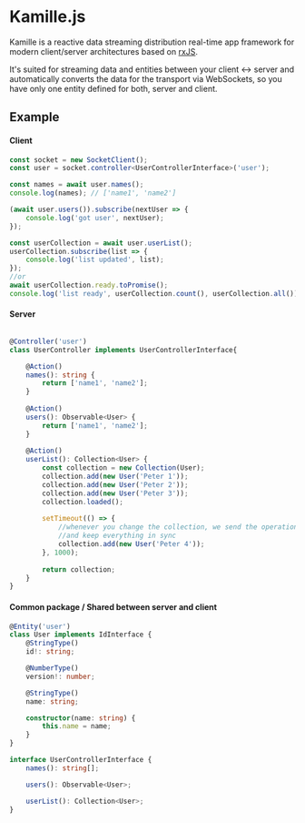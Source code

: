 # Kamille.js

Kamille is a reactive data streaming distribution real-time app framework for modern client/server architectures 
based on [rxJS](https://github.com/ReactiveX/rxjs).

It's suited for streaming data and entities between your client <-> server and automatically converts the data
for the transport via WebSockets, so you have only one entity defined for both, server and client.

## Example

#### Client
 
```typescript
const socket = new SocketClient();
const user = socket.controller<UserControllerInterface>('user');

const names = await user.names();
console.log(names); // ['name1', 'name2']

(await user.users()).subscribe(nextUser => {
    console.log('got user', nextUser);  
});

const userCollection = await user.userList();
userCollection.subscribe(list => {
    console.log('list updated', list);  
});
//or
await userCollection.ready.toPromise();
console.log('list ready', userCollection.count(), userCollection.all());
```

#### Server

```typescript

@Controller('user')
class UserController implements UserControllerInterface{

    @Action()
    names(): string {
        return ['name1', 'name2'];
    }
    
    @Action()
    users(): Observable<User> {
        return ['name1', 'name2'];
    }
    
    @Action()
    userList(): Collection<User> {
        const collection = new Collection(User);
        collection.add(new User('Peter 1'));
        collection.add(new User('Peter 2'));
        collection.add(new User('Peter 3'));
        collection.loaded();
        
        setTimeout(() => {
            //whenever you change the collection, we send the operations to the client
            //and keep everything in sync
            collection.add(new User('Peter 4'));
        }, 1000);
        
        return collection;
    }
}

```


#### Common package / Shared between server and client

```typescript
@Entity('user')
class User implements IdInterface {
    @StringType()
    id!: string;

    @NumberType()
    version!: number;

    @StringType()
    name: string;

    constructor(name: string) {
        this.name = name;
    }
}

interface UserControllerInterface {
    names(): string[];

    users(): Observable<User>;

    userList(): Collection<User>;
}
```

